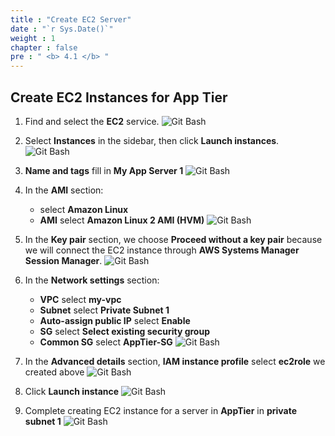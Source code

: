 ```yaml
---
title : "Create EC2 Server"
date : "`r Sys.Date()`"
weight : 1
chapter : false
pre : " <b> 4.1 </b> "
---
```


## Create EC2 Instances for App Tier

1. Find and select the **EC2** service.
![Git Bash](/workshop01-AWS-FCJ-2024/images/4-1/01.png?width=50pc)

2. Select **Instances** in the sidebar, then click **Launch instances**.
![Git Bash](/workshop01-AWS-FCJ-2024/images/4-1/02.png?width=50pc)

3. **Name and tags** fill in **My App Server 1**
![Git Bash](/workshop01-AWS-FCJ-2024/images/4-1/03.png?width=50pc)

4. In the **AMI** section:
   - select **Amazon Linux**
   - **AMI** select **Amazon Linux 2 AMI (HVM)**
![Git Bash](/workshop01-AWS-FCJ-2024/images/4-1/04.png?width=50pc)

5. In the **Key pair** section, we choose **Proceed without a key pair** because we will connect the EC2 instance through **AWS Systems Manager Session Manager**.
![Git Bash](/workshop01-AWS-FCJ-2024/images/4-1/05.png?width=50pc)

6. In the **Network settings** section:
   - **VPC** select **my-vpc**
   - **Subnet** select **Private Subnet 1**
   - **Auto-assign public IP** select **Enable**
   - **SG** select **Select existing security group**
   - **Common SG** select **AppTier-SG**
![Git Bash](/workshop01-AWS-FCJ-2024/images/4-1/06.png?width=50pc)

7. In the **Advanced details** section, **IAM instance profile** select **ec2role** we created above
![Git Bash](/workshop01-AWS-FCJ-2024/images/4-1/07.png?width=50pc)

8. Click **Launch instance**
![Git Bash](/workshop01-AWS-FCJ-2024/images/4-1/08.png?width=40pc)

9. Complete creating EC2 instance for a server in **AppTier** in **private subnet 1**
![Git Bash](/workshop01-AWS-FCJ-2024/images/4-1/09.png?width=50pc)